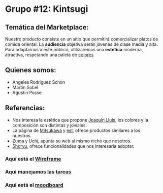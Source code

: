 # Grupo #12: Kintsugi

## Temática del Marketplace:
Nuestro producto consiste en un sitio que permitirá comercializar platos de comida oriental. La **audiencia** objetiva serán jóvenes de clase media y alta. Para adaptarnos a este público, utilizaremos una **estética** moderna, atractiva, respetando una paleta de [colores](https://coolors.co/f4d8cd-edb183-2e282a-f15152-bdf7b7).

## Quienes somos:
- Angeles Rodriguez Schon
- Martín Sobel
- Agustin Posse

## Referencias:
- Nos interesa la estética que propone [Joaquin Lluis](https://www.instagram.com/joaquinlluis/?hl=es-la), los colores y la composición son distintas y joviales.
- La página de [Mitsukawa](http://sushi-mitsukawa.jp/) y [est](https://www.est-restaurant.de/language/de/gallery/), ofrece productos similares a los nuestros.
- [Zuma](https://zumarestaurant.com) y [Uchi](http://uchihackney.com/), apunta su web al mismo nicho que nosotros.
- [Shoryu](https://shoryuramen.com), ofrece funcionalidades que nos interesaría adoptar.

### Aquí está el [Wireframe](https://www.figma.com/file/pqUZxQZuOz3DlQn6QOZH6R/Sushi-E-commerce-Webpage?node-id=0%3A1)

### Aqui manejamos las [tareas](https://app.asana.com/0/1196241723931905/board)

### Aqui está el [moodboard](https://github.com/MartinSobel/Proyecto-Integrador-DH/blob/master/moodboard.pdf)
